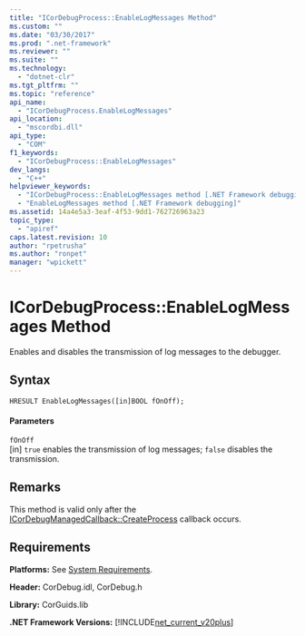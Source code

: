 ```yaml
---
title: "ICorDebugProcess::EnableLogMessages Method"
ms.custom: ""
ms.date: "03/30/2017"
ms.prod: ".net-framework"
ms.reviewer: ""
ms.suite: ""
ms.technology: 
  - "dotnet-clr"
ms.tgt_pltfrm: ""
ms.topic: "reference"
api_name: 
  - "ICorDebugProcess.EnableLogMessages"
api_location: 
  - "mscordbi.dll"
api_type: 
  - "COM"
f1_keywords: 
  - "ICorDebugProcess::EnableLogMessages"
dev_langs: 
  - "C++"
helpviewer_keywords: 
  - "ICorDebugProcess::EnableLogMessages method [.NET Framework debugging]"
  - "EnableLogMessages method [.NET Framework debugging]"
ms.assetid: 14a4e5a3-3eaf-4f53-9dd1-762726963a23
topic_type: 
  - "apiref"
caps.latest.revision: 10
author: "rpetrusha"
ms.author: "ronpet"
manager: "wpickett"
---
```

# ICorDebugProcess::EnableLogMessages Method
Enables and disables the transmission of log messages to the debugger.  
  
## Syntax  
  
```  
HRESULT EnableLogMessages([in]BOOL fOnOff);  
```  
  
#### Parameters  
 `fOnOff`  
 [in] `true` enables the transmission of log messages; `false` disables the transmission.  
  
## Remarks  
 This method is valid only after the [ICorDebugManagedCallback::CreateProcess](../../../../docs/framework/unmanaged-api/debugging/icordebugmanagedcallback-createprocess-method.md) callback occurs.  
  
## Requirements  
 **Platforms:** See [System Requirements](../../../../docs/framework/get-started/system-requirements.md).  
  
 **Header:** CorDebug.idl, CorDebug.h  
  
 **Library:** CorGuids.lib  
  
 **.NET Framework Versions:** [!INCLUDE[net_current_v20plus](../../../../includes/net-current-v20plus-md.md)]
